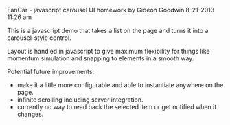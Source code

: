 FanCar - javascript carousel UI homework
by Gideon Goodwin 8-21-2013
11:26 am

This is a javascript demo that takes a list on the page and turns it into a carousel-style control.

Layout is handled in javascript to give maximum flexibility for things like momentum simulation and snapping to elements in a smooth way.

Potential future improvements:
  - make it a little more configurable and able to instantiate anywhere on the page.
  - infinite scrolling including server integration.
  - currently no way to read back the selected item or get notified when it changes.
